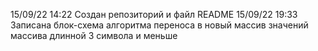 15/09/22 14:22 Создан репозиторий и файл README
15/09/22 19:33 Записана блок-схема алгоритма переноса в новый массив значений массива длинной 3 символа и меньше
